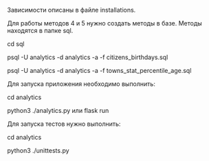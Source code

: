 Зависимости описаны в файле installations. 

Для работы методов 4 и 5 нужно создать методы в базе. Методы находятся в папке sql.


cd sql

psql -U analytics -d analytics -a -f citizens_birthdays.sql

psql -U analytics -d analytics -a -f towns_stat_percentile_age.sql



Для запуска приложения необходимо выполнить: 

cd analytics

python3 ./analytics.py 
или flask run

Для запуска тестов нужно выполнить:

cd analytics

python3 ./unittests.py
